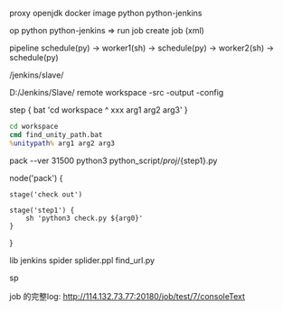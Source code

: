 proxy openjdk docker image  python  python-jenkins

op python python-jenkins   => run job create job (xml) 

pipeline  schedule(py) -> worker1(sh) -> schedule(py) -> worker2(sh) -> schedule(py)

/jenkins/slave/

D:/Jenkins/Slave/
remote
workspace
-src
-output
-config

step {
    bat 'cd workspace ^ xxx arg1 arg2 arg3'
}

```bat
cd workspace
cmd find_unity_path.bat
%unitypath% arg1 arg2 arg3
```

pack --ver 31500 
python3 python_script/${proj}/${step1}.py

node('pack') { 

    stage('check out')

    stage('step1') {
        sh 'python3 check.py ${arg0}'
    }
}

lib
jenkins
spider
 splider.ppl
 find_url.py


sp


job 的完整log:
http://114.132.73.77:20180/job/test/7/consoleText